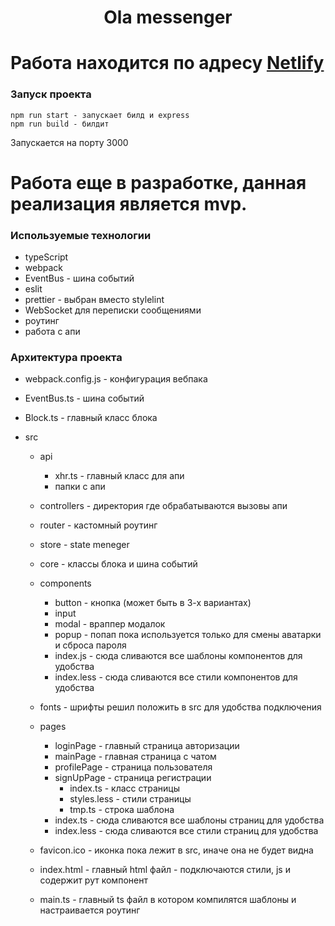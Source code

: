 <h1 align="center">Ola messenger</h1>

# Работа находится по адресу [Netlify](https://loquacious-ganache-815e33.netlify.app/)

### Запуск проекта

```
npm run start - запускает билд и express
npm run build - билдит
```

Запускается на порту 3000

# Работа еще в разработке, данная реализация является mvp.

### Используемые технологии

- typeScript
- webpack
- EventBus - шина событий
- eslit
- prettier - выбран вместо stylelint
- WebSocket для переписки сообщениями
- роутинг
- работа с апи


### Архитектура проекта

- webpack.config.js - конфигурация вебпака

- EventBus.ts - шина событий

- Block.ts - главный класс блока

- src

  - api
    - xhr.ts - главный класс для апи
    - папки с апи

  - controllers - директория где обрабатываются вызовы апи

  - router - кастомный роутинг

  - store - state meneger

  - core - классы блока и шина событий

  - components
    - button - кнопка (может быть в 3-х вариантах)
    - input
    - modal - враппер модалок
    - popup - попап пока используется только для смены аватарки и сброса пароля
    - index.js - сюда сливаются все шаблоны компонентов для удобства
    - index.less - сюда сливаются все стили компонентов для удобства
  - fonts - шрифты решил положить в src для удобства подключения

  - pages

    - loginPage - главный страница авторизации
    - mainPage - главная страница с чатом
    - profilePage - страница пользователя
    - signUpPage - страница регистрации
      - index.ts - класс страницы
      - styles.less - стили страницы
      - tmp.ts - строка шаблона
    - index.ts - сюда сливаются все шаблоны страниц для удобства
    - index.less - сюда сливаются все стили страниц для удобства

  - favicon.ico - иконка пока лежит в src, иначе она не будет видна

  - index.html - главный html файл - подключаются стили, js и содержит рут компонент

  - main.ts - главный ts файл в котором компилятся шаблоны и настраивается роутинг